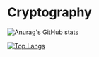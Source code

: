 # Cryptography

![Anurag's GitHub stats](https://github-readme-stats-sigma-five.vercel.app/api?username=gongjuheon&show_icons=true&theme=tokyonight)

[![Top Langs](https://github-readme-stats.vercel.app/api/top-langs/?username=gongjuheon&langs_count=8)](https://github.com/gongjuheon/github-readme-stats?theme=tokyonight)

